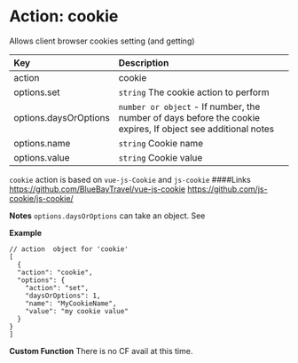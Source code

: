 # Action: cookie

Allows client browser cookies setting (and getting)

| Key | Description |
| :--- | :--- |
| action | cookie |
| options.set | `string` The cookie action to perform |
| options.daysOrOptions | `number or object` - If number, the number of days before the cookie expires, If object see additional notes |
| options.name | `string` Cookie name |
| options.value | `string` Cookie value |

`cookie` action is based on `vue-js-Cookie` and `js-cookie`
####Links
https://github.com/BlueBayTravel/vue-js-cookie
https://github.com/js-cookie/js-cookie/

**Notes**
`options.daysOrOptions` can take an object. See 

**Example**
```
// action  object for 'cookie'
[
  {
  "action": "cookie",
  "options": {
    "action": "set",
    "daysOrOptions": 1,
    "name": "MyCookieName",
    "value": "my cookie value"
  }
}
]
```

**Custom Function**
There is no CF avail at this time.